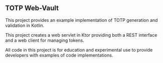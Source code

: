 ## TOTP Web-Vault

This project provides an example implementation of TOTP generation and validation in Kotlin.

This project creates a web servlet in Ktor providing both a REST interface and a web client for managing tokens.

All code in this project is for education and experimental use to provide developers with examples of code implementations.


